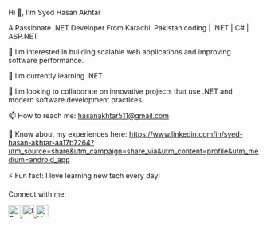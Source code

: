 Hi 👋, I'm Syed Hasan Akhtar

A Passionate .NET Developer From Karachi, Pakistan
coding | .NET | C# | ASP.NET

👀 I’m interested in building scalable web applications and improving software performance.

🌱 I’m currently learning .NET

💞️ I’m looking to collaborate on innovative projects that use .NET and modern software development practices.

📫 How to reach me: hasanakhtar511@gmail.com

📄 Know about my experiences here: https://www.linkedin.com/in/syed-hasan-akhtar-aa17b7264?utm_source=share&utm_campaign=share_via&utm_content=profile&utm_medium=android_app

⚡ Fun fact: I love learning new tech every day!

Connect with me:

<a href="https://www.facebook.com/profile.php?id=100014286067339&mibextid=ZbWKwL" target="_blank">
  <img src="https://upload.wikimedia.org/wikipedia/commons/1/1b/Facebook_icon.svg" alt="Facebook" width="24" height="24">
</a>

<a href="https://www.instagram.com/syed_hasan_05?igsh=MWx6djE4eG1lNDhi" target="_blank">
  <img src="https://upload.wikimedia.org/wikipedia/commons/a/a5/Instagram_icon.png" alt="Instagram" width="24" height="24">
</a>

<a href="https://www.linkedin.com/in/syed-hasan-akhtar-aa17b7264?utm_source=share&utm_campaign=share_via&utm_content=profile&utm_medium=android_app" target="_blank">
  <img src="https://upload.wikimedia.org/wikipedia/commons/c/ca/LinkedIn_logo_initials.png" alt="LinkedIn" width="24" height="24">
</a>


